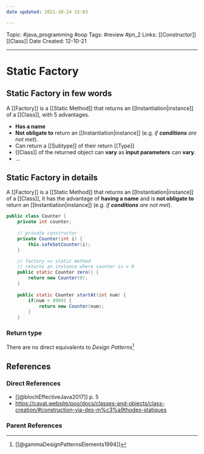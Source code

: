 ```yaml
---
date updated: 2021-10-24 15:03

---
```


Topic: #java_programming #oop
Tags: #review #pn_2
Links: [[Constructor]] [[Class]]
Date Created: 12-10-21

---

# Static Factory

## Static Factory in few words

A [[Factory]] is a [[Static Method]] that returns an [[Instantiation|instance]] of a [[Class]], with 5 advantages.

- **Has a name**
- **Not obligate to** return an [[Instantiation|instance]] (e.g. _if **conditions** are not met_).
- Can return a [[Subtype]] of their return [[Type]]
- [[Class]] of the returned object can **vary** as **input parameters** can **vary**.
- ...

## Static Factory in details

A [[Factory]] is a [[Static Method]] that returns an [[Instantiation|instance]] of a [[Class]], it has the advantage of **having a name** and is **not obligate to** return an [[Instantiation|instance]] (e.g. _if **conditions** are not met_).

```java
public class Counter {
    private int counter;
	
	// private constructor
    private Counter(int i) { 
        this.safeSetCounter(i);
    }

	// factory => static method
	// returns an instance where counter is = 0
    public static Counter zero() {
        return new Counter(0);
    }
	
	public static Counter startAt(int num) {
		if(num < 9999) {
			return new Counter(num);	
		}
	}
```

### Return type

There are no direct equivalents to _Design Patterns_[^1]

## References

### Direct References

- [[@blochEffectiveJava2017]] p. 5
- <https://cavat.website/poo/docs/classes-and-objects/class-creation/#construction-via-des-m%c3%a9thodes-statiques>

### Parent References

[^1]: [[@gammaDesignPatternsElements1994]]
